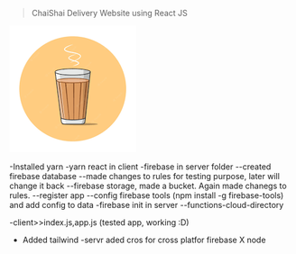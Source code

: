 > ChaiShai Delivery Website using React JS

![Project Thumbnail](./snap.png)

-Installed yarn
-yarn react in client
-firebase in server folder
--created firebase database
--made changes to rules for testing purpose, later will change it back
--firebase storage, made a bucket. Again made chanegs to rules.
--register app
--config firebase tools (npm install -g firebase-tools) and add config to data
-firebase init in server
--functions-cloud-directory

-client>>index.js,app.js (tested app, working :D)

- Added tailwind
  -servr aded cros for cross platfor firebase X node
